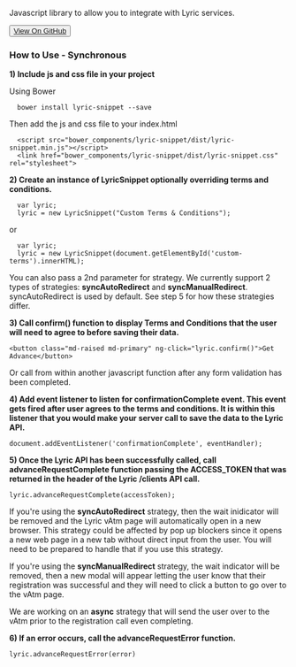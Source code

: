 Javascript library to allow you to integrate with Lyric services.

<button><a href="https://github.com/LyricFinancial/lyric-snippet" target="_blank" class="btn btn-secondary btn-hero">View On GitHub</a></button>

### How to Use - Synchronous

**1) Include js and css file in your project**

  Using Bower

      bower install lyric-snippet --save

  Then add the js and css file to your index.html

      <script src="bower_components/lyric-snippet/dist/lyric-snippet.min.js"></script>
      <link href="bower_components/lyric-snippet/dist/lyric-snippet.css" rel="stylesheet">

**2) Create an instance of LyricSnippet optionally overriding terms and conditions.**

      var lyric;
      lyric = new LyricSnippet("Custom Terms & Conditions");

  or

      var lyric;
      lyric = new LyricSnippet(document.getElementById('custom-terms').innerHTML);

  You can also pass a 2nd parameter for strategy.  We currently support 2 types of strategies: **syncAutoRedirect** and **syncManualRedirect**.  syncAutoRedirect is used by default.  See step 5 for how these strategies differ. 


**3) Call confirm() function to display Terms and Conditions that the user will need to agree to before saving their data.**

    <button class="md-raised md-primary" ng-click="lyric.confirm()">Get Advance</button>

  Or call from within another javascript function after any form validation has been completed.

**4) Add event listener to listen for confirmationComplete event.  This event gets fired after user agrees to the terms and conditions.  It is within this listener that you would make your server call to save the data to the Lyric API.**

    document.addEventListener('confirmationComplete', eventHandler);

**5) Once the Lyric API has been successfully called, call advanceRequestComplete function passing the ACCESS_TOKEN that was returned in the header of the Lyric /clients API call.**

    lyric.advanceRequestComplete(accessToken);

  If you're using the **syncAutoRedirect** strategy, then the wait inidicator will be removed and the Lyric vAtm page will automatically open in a new browser.  This strategy could be affected by pop up blockers since it opens a new web page in a new tab without direct input from the user.  You will need to be prepared to handle that if you use this strategy.

  If you're using the **syncManualRedirect** strategy, the wait indicator will be removed, then a new modal will appear letting the user know that their registration was successful and they will need to click a button to go over to the vAtm page.

  We are working on an **async** strategy that will send the user over to the vAtm prior to the registration call even completing.

**6) If an error occurs, call the advanceRequestError function.**

	lyric.advanceRequestError(error)